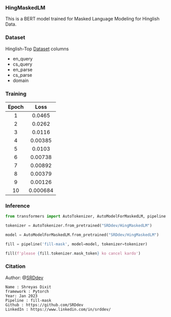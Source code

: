
### HingMaskedLM
This is a BERT model trained for Masked Language Modeling for Hinglish Data.

### Dataset
Hinglish-Top [Dataset](https://huggingface.co/datasets/WillHeld/hinglish_top) columns
- en_query
- cs_query
- en_parse 
- cs_parse 
- domain 

### Training
|Epoch|Loss|
|:--:|:--:|
|1	|0.0465|
|2	|0.0262|
|3	|0.0116|
|4	|0.00385|
|5	|0.0103|
|6	|0.00738|
|7	|0.00892|
|8	|0.00379|
|9	|0.00126|
|10	|0.000684|


### Inference 
```python
from transformers import AutoTokenizer, AutoModelForMaskedLM, pipeline

tokenizer = AutoTokenizer.from_pretrained("SRDdev/HingMaskedLM")

model = AutoModelForMaskedLM.from_pretrained("SRDdev/HingMaskedLM")

fill = pipeline('fill-mask', model=model, tokenizer=tokenizer)
```
```python
fill(f'please {fill.tokenizer.mask_token} ko cancel kardo')
```

### Citation
Author: @[SRDdev](https://huggingface.co/SRDdev)
```
Name : Shreyas Dixit
framework : Pytorch
Year: Jan 2023
Pipeline : fill-mask
Github : https://github.com/SRDdev
LinkedIn : https://www.linkedin.com/in/srddev/ 
```